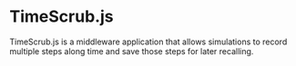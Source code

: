 TimeScrub.js
============

TimeScrub.js is a middleware application that allows simulations to record multiple steps along time and save those steps for later recalling.
